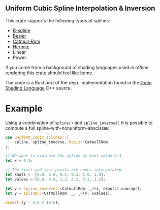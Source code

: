 ## Uniform Cubic Spline Interpolation & Inversion

This crate supports the following types of splines:
* [B-spline](https://en.wikipedia.org/wiki/B-spline)
* [Bezier](https://en.wikipedia.org/wiki/Composite_B%C3%A9zier_curve)
* [Catmull-Rom](https://en.wikipedia.org/wiki/Cubic_Hermite_spline#Catmull%E2%80%93Rom_spline)
* [Hermite](https://en.wikipedia.org/wiki/Cubic_Hermite_spline)
* Linear
* Power

If you come from a background of shading languages used in offline
rendering this crate should feel like home.

The code is a Rust port of the resp. implementation found in the
[Open Shading Language](https://github.com/imageworks/OpenShadingLanguage)
C++ source.

# Example
Using a combination of `spline()` and `spline_inverse()` it is
possible to compute a full spline-with-nonuniform-abscissæ:
```rust
use uniform_cubic_splines::{
    spline, spline_inverse, basis::CatmullRom
};

// We want to evaluate the spline at knot value 0.3.
let x = 0.3;

// The first and last points are never interpolated.
let knots =  [0.0, 0.0, 0.1, 0.3, 1.0, 1.0];
let values = [0.0, 0.0, 1.3, 4.2, 3.2, 3.2];

let v = spline_inverse::<CatmullRom, _>(x, &knots).unwrap();
let y = spline::<CatmullRom, _, _>(v, &values);

assert!(y - 4.2 < 1e-6);
```
